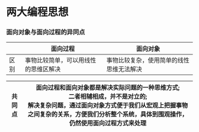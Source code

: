 # 两大编程思想  

### 面向对象与面向过程的异同点 

| | 面向过程|面向对象| 
| ----- | ----- | ----- |  
|区别| 事物比较简单，可以用线性的思维区解决| 事物比较复杂，使用简单的线性思维无法解决|

|共同点| 面向过程和面向对象都是解决实际问题的一种思维方式; </br> 二者相辅相成，并不是对立的; </br> 解决复杂问题，通过面向对象方式便于我们从宏观上把握事物之间复杂的关系，方便我们分析整个系统，具体到围观操作，仍然使用面向过程方式来处理|
| ---- | ---- |